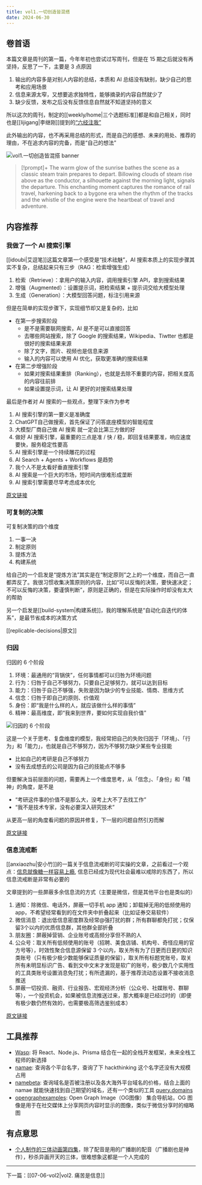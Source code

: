 ```yaml
---
title: vol1.一切创造皆混搭
date: 2024-06-30
---
```


## 卷首语

本篇文章是周刊的第一篇，今年年初也尝试过写周刊，但是在 15 期之后就没有再坚持，反思了一下，主要是 3 点原因

1. 输出的内容多是对别人内容的总结，本质和 AI 总结没有缺别，缺少自己的思考和应用场景
2. 信息来源太窄，又想要追求独特性，能够摘录的内容自然就少了
3. 缺少反馈，发布之后没有反馈信息自然就不知道坚持的意义

所以这次的周刊，制定的[[weekly/home|三个选题标准]]都是和自己相关，同时也是[[lijigang|李继刚]]提到的[“六经注我”](https://web.okjike.com/originalPost/6639fc6fa922aa28d0faff72)

此外输出的内容，也不再采用总结的形式，而是自己的感想、未来的用处、推荐的理由，不在追求内容的完备，而是“自己的想法”

![vol1.一切创造皆混搭 banner](https://image.hackthinking.com/vol1/banner.jpg)

> [!prompt]+
> The warm glow of the sunrise bathes the scene as a classic steam train prepares to depart. Billowing clouds of steam rise above as the conductor, a silhouette against the morning light, signals the departure. This enchanting moment captures the romance of rail travel, harkening back to a bygone era when the rhythm of the tracks and the whistle of the engine were the heartbeat of travel and adventure.

## 内容推荐

### 我做了一个 AI 搜索引擎

[[idoubi|艾逗笔]]这篇文章第一个感受是“技术祛魅”，AI 搜索本质上的实现步骤其实不复杂，总结起来只有三步（RAG：检索增强生成）

1. 检索（Retrieve）：拿用户的输入内容，调用搜索引擎 API，拿到搜索结果
2. 增强（Augmented）：设置提示词，把检索结果 + 提示词交给大模型处理
3. 生成（Generation）：大模型回答问题，标注引用来源

但是在简单的实现步骤下，实现细节却又是复杂的，比如

- 在第一步搜索阶段
    - 是不是需要联网搜索，AI 是不是可以直接回答
    - 去哪些网站搜索，除了 Google 的搜索结果，Wikipedia、Tiwtter 也都是很好的搜索结果来源
    - 除了文字，图片、视频也是信息来源
    - 输入的内容可以使用 AI 优化，获取更准确的搜索结果
- 在第二步增强阶段
    - 如果对搜索结果重排（Ranking），也就是去除不重要的内容，把相关度高的内容往前排
    - 如果设置提示词，让 AI 更好的对搜索结果处理

最后是作者对 AI 搜索的一些观点，整理下来作为参考

1. AI 搜索引擎的第一要义是准确度
2. ChatGPT自己做搜索，首先保证了问答底座模型的智能程度
3. 大模型厂商自己做 AI 搜索 就一定会比第三方做的好
4. 做好 AI 搜索引擎，最重要的三点是准 / 快 / 稳，即回复结果要准，响应速度要快，服务稳定性要高
5. AI 搜索引擎是一个持续雕花的过程
6. AI Search + Agents + Workflows 是趋势
7. 我个人不是太看好垂直搜索引擎
8. AI 搜索是一个巨大的市场，短时间内很难形成垄断
9. AI 搜索引擎需要尽早考虑成本优化

[原文链接](https://idoubi.cc/posts/ai-search-engine/)

### 可复制的决策

可复制决策的四个维度

1. 一事一决
2. 制定原则
3. 提炼方法
4. 构建系统

给自己的一个启发是“提炼方法”其实是在“制定原则”之上的一个维度，而自己一直都弄反了。我很习惯收集决策原则的内容，比如“可以反悔的决策，要快速决定；不可以反悔的决策，要谨慎判断”，原则是正确的，但是在实际操作时却没有太大的帮助

另一个启发是[[build-system|构建系统]]，我的理解系统是“自动化自迭代的体系”，是最节省成本的决策方式

[[replicable-decisions|原文]]

### 归因

归因的 6 个阶段

1. 环境：最通用的“背锅侠”，任何事情都可以归咎为环境问题
2. 行为：归咎于自己不够努力，只要自己足够努力，就可以达到目标
3. 能力：归咎于自己不够强，失败是因为缺少的专业技能、情商、思维方式
4. 信念：归咎于即自己的原则、价值观
5. 身份：即“我是什么样的人，就应该做什么样的事情”
6. 精神：最高维度，即“我来到世界，要如何实现自我价值”

![归因的 6 个阶段](https://image.hackthinking.com/vol1/attributed.webp)

这是一个关于思考、复盘维度的模型，我经常把自己的失败归因于「环境」、「行为」和「能力」，也就是自己不够努力，因为不够努力缺少某些专业技能

- 比如自己的考研是自己不够努力
- 没有去成想去的公司是因为自己的技能点不够多

但要解决当前层面的问题，需要再上一个维度思考，从「信念」、「身份」和「精神」的角度，是不是

- “考研这件事的价值不是那么大，没考上大不了去找工作”
- “我不是技术专家，没有必要深入研究技术”

从更高一层的角度看问题的原因并修复，下一层的问题自然引刃而解

[原文链接](https://mp.weixin.qq.com/s/6sZYFn39tg5_zPAiC7cFyQ)

### 信息流戒断

[[anxiaozhu|安小竹]]的一篇关于信息流戒断的可实操的文章，之前看过一个观点：[信息就像糖一样容易上瘾](https://www.ruanyifeng.com/blog/2024/06/weekly-issue-306.html), 信息已经成为现代社会最难以戒除的东西了，所以信息流戒断是非常有必要的

文章提到的一些屏蔽多余信息流的方式（主要是微信，但是其他平台也是类似的）

1. 通知：除微信、电话外，屏蔽一切手机 app 通知；卸载掉无用的低频使用的 app，不希望经常看到的在文件夹中折叠起来（比如证券交易软件）
2. 微信消息：退出低信息密度群及经常@强打扰的群；所有群聊都免打扰；仅保留3个以内的优质信息群，其他群全部折叠
3. 朋友圈：屏蔽掉营销、企业账号或高频分享但不熟的人
4. 公众号：取关所有低频使用的账号（招聘、美食店铺、机构号、奇怪应用的官方号等），时效性聚合信息源保留 3 个以内，取关所有为了日更而日更的知识类账号（只有极少极少数能够保证质量的保留），取关所有标题党账号，取关所有未明显标识广告、看到文中文末才发现是软广的账号，极少数几个实用性的工具类账号设置消息免打扰；有所遗漏的，基于推荐流动态设置不接收消息推送
5. 屏蔽一切投资、融资、行业报告、宏观经济分析（公众号、社媒账号、群聊等），一个投资机会，如果被信息流推送过来，那大概率是已经过时的（即便有极少数仍然有效的，也需要极高筛选鉴别成本）

[原文链接](https://mp.weixin.qq.com/s/XKBamAxi5-taPjwLnE4BwA)

## 工具推荐

- [Wasp](https://wasp-lang.dev/): 将 React、Node.js、Prisma 结合在一起的全栈开发框架，未来全栈工程师的新选择
- [namae](https://namae.dev/): 查询各个平台名字，查询了下 hackthinking 这个名字还没有大规模占用
- [namebeta](https://namebeta.com/): 查询域名是否被注册以及各大海外平台域名的价格，结合上面的 namae 就能快速找到自己期望的域名，还有一个类似的工具 [query.domains](https://query.domains/)
- [opengraphexamples](https://opengraphexamples.com/): Open Graph Image（OG图像） 集合导航站，OG 图像是用于在社交媒体上分享网页内容时显示的图像，类似于微信分享时的缩略图

## 有点意思

- [个人制作的三体动画第四集](https://www.bilibili.com/video/BV1z1421r7Cg/)，除了配音是用的广播剧的配音（广播剧也是神作），秒杀异画开天的三体，很难想象这都是一个人完成的

---

下一篇：[[07-06-vol2|vol2. 痛苦是信息]]
